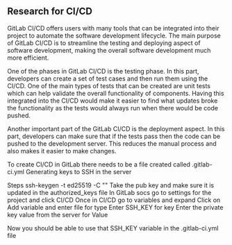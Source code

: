 ## Research for CI/CD
GitLab CI/CD offers users with many tools that can be integrated into their project to automate the software development lifecycle. The main purpose of GitLab CI/CD is to streamline the testing and deploying aspect of software development, making the overall software development much more efficient.

One of the phases in GitLab CI/CD is the testing phase. In this part, developers can create a set of test cases and then run them using the CI/CD. One of the main types of tests that can be created are unit tests which can help validate the overall functionality of components. Having this integrated into the CI/CD would make it easier to find what updates broke the functionality as the tests would always run when there would be code pushed.

Another important part of the GitLab CI/CD is the deployment aspect. In this part, developers can make sure that if the tests pass then the code can be pushed to the development server. This reduces the manual process and also makes it easier to make changes.

To create CI/CD in GitLab there needs to be a file created called .gitlab-ci.yml
Generating keys to SSH in the server

Steps
ssh-keygen -t ed25519 -C "<comment>"
Take the pub key and make sure it is updated in the authorized_keys file
In GitLab socs go to settings for the project and click CI/CD
Once in CI/CD go to variables and expand
Click on Add variable and enter file for type 
Enter SSH_KEY for key
Enter the private key value from the server for Value

Now you should be able to use that SSH_KEY variable in the .gitlab-ci.yml file
